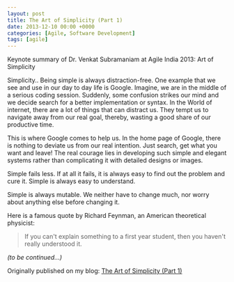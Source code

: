 ```yaml
---
layout: post
title: The Art of Simplicity (Part 1)
date: 2013-12-10 00:00 +0000
categories: [Agile, Software Development]
tags: [agile]
---
```


Keynote summary of Dr. Venkat Subramaniam at Agile India 2013: Art of Simplicity

Simplicity.. Being simple is always distraction-free. One example that we see and use in our day to day life is Google. Imagine, we are in the middle of a serious coding session. Suddenly, some confusion strikes our mind and we decide search for a better implementation or syntax. In the World of internet, there are a lot of things that can distract us. They tempt us to navigate away from our real goal, thereby, wasting a good share of our productive time.

This is where Google comes to help us. In the home page of Google, there is nothing to deviate us from our real intention. Just search, get what you want and leave! The real courage lies in developing such simple and elegant systems rather than complicating it with detailed designs or images.

Simple fails less. If at all it fails, it is always easy to find out the problem and cure it. Simple is always easy to understand.

Simple is always mutable. We neither have to change much, nor worry about anything else before changing it.

Here is a famous quote by Richard Feynman, an American theoretical physicist:

> If you can't explain something to a first year student, then you haven't really understood it.

*(to be continued...)*

Originally published on my blog: [The Art of Simplicity (Part 1)](https://yedhukrishnan.blogspot.com/2013/12/the-art-of-simplicity-part-1.html)
